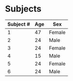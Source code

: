 # Subjects

| Subject # | Age | Sex    |
| --------- | --- | ------ |
| 1         | 47  | Female |
| 2         | 24  | Male   |
| 3         | 24  | Female |
| 4         | 15  | Male   |
| 5         | 24  | Female |
| 6         | 24  | Male   |
